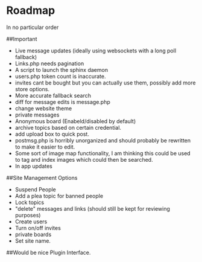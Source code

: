 Roadmap
=======

In no particular order

##Important
* Live message updates (ideally using websockets with a long poll fallback) 
* Links.php needs pagination 
* A script to launch the sphinx daemon 
* users.php token count is inaccurate. 
* invites cant be bought but you can actually use them, possibly add more store options. 
* More accurate fallback search 
* diff for message edits is message.php 
* change website theme 
* private messages 
* Anonymous board (Enabeld/disabled by default) 
* archive topics based on certain credential. 
* add upload box to quick post. 
* postmsg.php is horribly unorganized and should probably be rewritten to make it easier to edit. 
* Some sort of image map functionality, I am thinking this could be used to tag and index images which could then be searched. 
* In app updates 


##Site Management Options 
* Suspend People 
* Add a plea topic for banned people 
* Lock topics 
* "delete" messages and links (should still be kept for reviewing purposes) 
* Create users 
* Turn on/off invites 
* private boards 
* Set site name. 

##Would be nice 
Plugin Interface. 